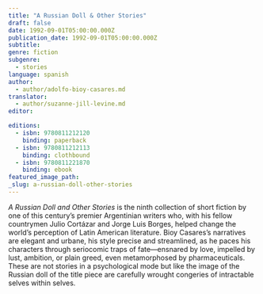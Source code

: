 ```yaml
---
title: "A Russian Doll & Other Stories"
draft: false
date: 1992-09-01T05:00:00.000Z
publication_date: 1992-09-01T05:00:00.000Z
subtitle:
genre: fiction
subgenre:
  - stories
language: spanish
author:
  - author/adolfo-bioy-casares.md
translator:
  - author/suzanne-jill-levine.md
editor:

editions:
  - isbn: 9780811212120
    binding: paperback
  - isbn: 9780811212113
    binding: clothbound
  - isbn: 9780811221870
    binding: ebook
featured_image_path:
_slug: a-russian-doll-other-stories
---
```


_A Russian Doll and Other Stories_ is the ninth collection of short fiction by one of this century’s premier Argentinian writers who, with his fellow countrymen Julio Cortázar and Jorge Luis Borges, helped change the world’s perception of Latin American literature. Bioy Casares’s narratives are elegant and urbane, his style precise and streamlined, as he paces his characters through seriocomic traps of fate––ensnared by love, impelled by lust, ambition, or plain greed, even metamorphosed by pharmaceuticals. These are not stories in a psychological mode but like the image of the Russian doll of the title piece are carefully wrought congeries of intractable selves within selves.

